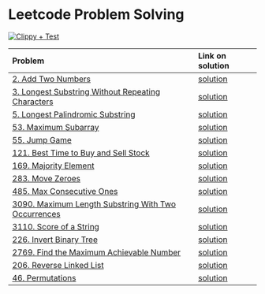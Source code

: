 # Leetcode Problem Solving

[![Clippy + Test](https://github.com/humangrass/leetcode-rs/actions/workflows/rust.yml/badge.svg)](https://github.com/humangrass/leetcode-rs/actions/workflows/rust.yml)

| Problem                                                                                                                                         | Link on solution                                                      |
|:------------------------------------------------------------------------------------------------------------------------------------------------|:----------------------------------------------------------------------|
| [2. Add Two Numbers](https://leetcode.com/problems/add-two-numbers/description/)                                                                | [solution](src/add_two_numbers_2.rs)                                  |
| [3. Longest Substring Without Repeating Characters](https://leetcode.com/problems/longest-substring-without-repeating-characters/description/)  | [solution](src/longest_substring_without_repeating_characters_3.rs)   |
| [5. Longest Palindromic Substring](https://leetcode.com/problems/longest-palindromic-substring/description/)                                    | [solution](src/longest_palindromic_substring_5.rs)                    |
| [53. Maximum Subarray](https://leetcode.com/problems/maximum-subarray/)                                                                         | [solution](src/maximum_subarray_53.rs)                                |
| [55. Jump Game](https://leetcode.com/problems/jump-game/)                                                                                       | [solution](src/jump_game_55.rs)                                       |
| [121. Best Time to Buy and Sell Stock](https://leetcode.com/problems/best-time-to-buy-and-sell-stock/)                                          | [solution](src/majority_element_169.rs)                               |
| [169. Majority Element](https://leetcode.com/problems/majority-element/description/)                                                            | [solution](src/majority_element_169.rs)                               |
| [283. Move Zeroes](https://leetcode.com/problems/move-zeroes/description/)                                                                      | [solution](src/move_zeroes_283.rs)                                    |
| [485. Max Consecutive Ones](https://leetcode.com/problems/max-consecutive-ones/)                                                                | [solution](src/max_consecutive_ones_485.rs)                           |
| [3090. Maximum Length Substring With Two Occurrences](https://leetcode.com/problems/maximum-length-substring-with-two-occurrences/description/) | [solution](src/maximum_length_substring_with_two_occurrences_3090.rs) |
| [3110. Score of a String](https://leetcode.com/problems/score-of-a-string/description/)                                                         | [solution](src/score_of_string_3110.rs)                               |
| [226. Invert Binary Tree](https://leetcode.com/problems/invert-binary-tree/description/)                                                        | [solution](src/invert_binary_tree_226.rs)                             |
| [2769. Find the Maximum Achievable Number](https://leetcode.com/problems/find-the-maximum-achievable-number/description/)                       | [solution](src/maximum_achievable_number_2769.rs)                     |
| [206. Reverse Linked List](https://leetcode.com/problems/reverse-linked-list/description/)                                                      | [solution](src/reverse_linked_list_206.rs)                            |
| [46. Permutations](https://leetcode.com/problems/permutations/description/)                                                      | [solution](src/permutations_46.rs)                                    |
